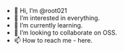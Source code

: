 - 👋 Hi, I’m @root021
- 👀 I’m interested in everything.
- 🌱 I’m currently learning.
- 💞️ I’m looking to collaborate on OSS.
- 📫 How to reach me - here.

<!---
root021/root021 is a ✨ special ✨ repository because its `README.md` (this file) appears on your GitHub profile.
You can click the Preview link to take a look at your changes.
--->
